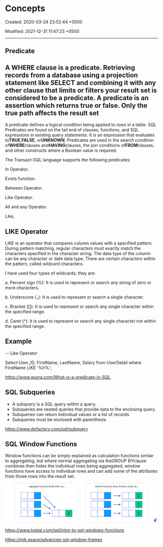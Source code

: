 # Concepts

Created: 2020-03-24 23:52:44 +0500

Modified: 2021-12-31 11:47:23 +0500

---

## Predicate

## A WHERE clause is a predicate. Retrieving records from a database using a projection statement like SELECT and combining it with any other clause that limits or filters your result set is considered to be a predicate. A predicate is an assertion which returns true or false. Only the true path affects the result set

A predicate defines a logical condition being applied to rows in a table. SQL Predicates are found on the tail end of clauses, functions, and SQL expressions in existing query statements. It is an expression that evaluates to**TRUE**,**FALSE**, or**UNKNOWN**. Predicates are used in the search condition of**WHERE**clauses and**HAVING**clauses, the join conditions of**FROM**clauses, and other constructs where a Boolean value is required.

The Transact-SQL language supports the following predicates:

In Operator.

Exists function.

Between Operator.

Like Operator.

All and any Operator.

Like,

## LIKE Operator

LIKE is an operator that compares column values with a specified pattern. During pattern matching, regular characters must exactly match the characters specified in the character string. The data type of the column can be any character or date data type. There are certain characters within the pattern, called wildcard characters.

I have used four types of wildcards; they are:

a.  Percent sign (%): It is used to represent or search any string of zero or more characters.

b.  Underscore (_): It is used to represent or search a single character.

c.  Bracket ([]): It is used to represent or search any single character within the specified range.

d.  Caret (^): It is used to represent or search any single character not within the specified range.

## Example

-- Like Operator

Select User_ID, FirstName, LastName, Salary from UserDetail where FirstName LIKE '%h%';

<https://www.quora.com/What-is-a-predicate-in-SQL>

## SQL Subqueries

- A subquery is a SQL query within a query.
- Subqueries are nested queries that provide data to the enclosing query.
- Subqueries can return individual values or a list of records
- Subqueries must be enclosed with parenthesis

<https://www.dofactory.com/sql/subquery>

## SQL Window Functions

Window functions can be simply explained as calculation functions similar to aggregating, but where normal aggregating via theGROUP BYclause combines then hides the individual rows being aggregated, window functions have access to individual rows and can add some of the attributes from those rows into the result set.

![image](media/Concepts-image1.png)

<https://www.toptal.com/sql/intro-to-sql-windows-functions>

<https://mjk.space/advances-sql-window-frames>
